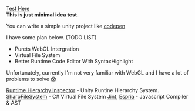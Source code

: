 [Test Here](https://shlifedev.github.io/UnityPen/)  
**This is just minimal idea test.**

You can write a simple unity project like [codepen](https://codepen.io/about/)

I have some plan below. (TODO LIST)
- Purets WebGL Intergration
- Virtual File System 
- Better Runtime Code Editor With SyntaxHighlight


Unfortunately, currently I'm not very familiar with WebGL and I have a lot of problems to solve 😱



[Runtime Hierarchy Inspector](https://github.com/yasirkula/UnityRuntimeInspector) - Unity Runtine Hierarchy System.   
[SharpFileSystem](https://github.com/bobvanderlinden/sharpfilesystem) - C# Virtual File System
[Jint](https://github.com/sebastienros/jint), [Espria](https://github.com/sebastienros/esprima-dotnet) - Javascript Compiler & AST  
